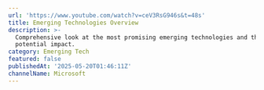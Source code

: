 ```yaml
---
url: 'https://www.youtube.com/watch?v=ceV3RsG946s&t=48s'
title: Emerging Technologies Overview
description: >-
  Comprehensive look at the most promising emerging technologies and their
  potential impact.
category: Emerging Tech
featured: false
publishedAt: '2025-05-20T01:46:11Z'
channelName: Microsoft
---
```


